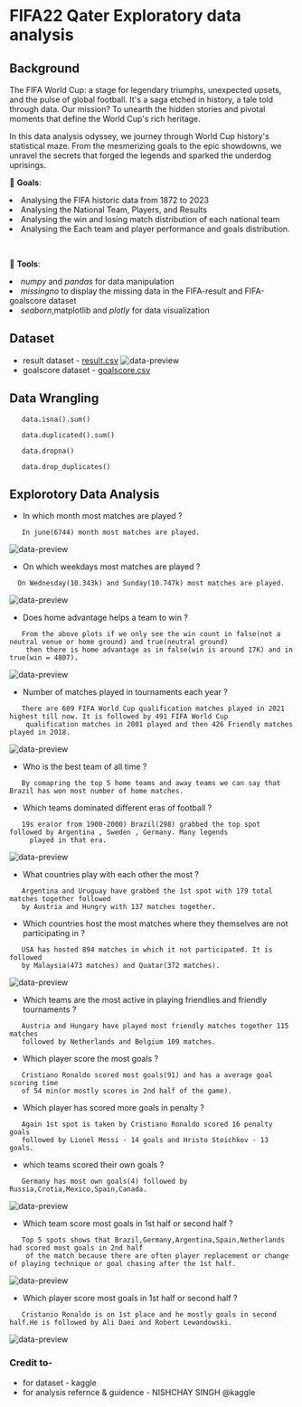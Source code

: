 # FIFA22 Qater Exploratory data analysis

## Background</a>

The FIFA World Cup: a stage for legendary triumphs, unexpected upsets, and the pulse of global football. It's a saga etched in history, a tale told through data. Our mission? To unearth the hidden stories and pivotal moments that define the World Cup's rich heritage.

In this data analysis odyssey, we journey through World Cup history's statistical maze. From the mesmerizing goals to the epic showdowns, we unravel the secrets that forged the legends and sparked the underdog uprisings.

<div class="alert alert-block alert-info",style="font-size:14px; line-height: 1.7em">
<p>🎯 <b>Goals</b>:
<li>Analysing the FIFA historic data from 1872 to 2023 </li>
<li>Analysing the National Team, Players, and Results</li>
<li>Analysing the win and losing match distribution of each national team</li>
<li>Analysing the Each team and player performance and goals distribution. </li>
</p>
<br>
<p>🔨 <b>Tools</b>:
<li><i>numpy</i> and <i>pandas</i> for data manipulation</li>
<li><i>missingno</i> to display the missing data in the FIFA-result and FIFA-goalscore dataset</li>
<li><i>seaborn</i>,matplotlib and <i>plotly</i> for data visualization</li>
</p>
</div>

## <a id='1'>Dataset</a>

* result dataset - [result.csv](international-football-results-from-1872-to-2017/results.csv')
![data-preview](https://github.com/ImAnitaYadav07/FIFA24_line_up_analysis/blob/127ad3116bfce75a5758cc99f4ee7db37130fc10/dt.png)
* goalscore dataset - [goalscore.csv](international-football-results-from-1872-to-2017/goalscore.csv') 

## <a id='1'>Data Wrangling</a>

```
   data.isna().sum()
```

```
   data.duplicated().sum()
```

```
   data.dropna()
```

```
   data.drop_duplicates()
```

## <a id='1'>Explorotory Data Analysis</a>

* In which month most matches are played ?
```
   In june(6744) month most matches are played.
```
![data-preview](https://github.com/ImAnitaYadav07/FIFA24_line_up_analysis/blob/127ad3116bfce75a5758cc99f4ee7db37130fc10/weekmonth.png)

* On which weekdays most matches are played ?
```
  On Wednesday(10.343k) and Sunday(10.747k) most matches are played.
```
![data-preview](https://github.com/ImAnitaYadav07/FIFA24_line_up_analysis/blob/127ad3116bfce75a5758cc99f4ee7db37130fc10/weekm.png)
* Does home advantage helps a team to win ?
```
   From the above plots if we only see the win count in false(not a neutral venue or home ground) and true(neutral ground)
    then there is home advantage as in false(win is around 17K) and in true(win = 4807).
```
![data-preview](https://github.com/ImAnitaYadav07/FIFA24_line_up_analysis/blob/127ad3116bfce75a5758cc99f4ee7db37130fc10/weekday.png)
* Number of matches played in tournaments each year ?
```
   There are 609 FIFA World Cup qualification matches played in 2021 highest till now. It is followed by 491 FIFA World Cup
    qualification matches in 2001 played and then 426 Friendly matches played in 2018.
```
![data-preview](https://github.com/ImAnitaYadav07/FIFA24_line_up_analysis/blob/127ad3116bfce75a5758cc99f4ee7db37130fc10/topteam.png)
* Who is the best team of all time ?
```
   By comapring the top 5 home teams and away teams we can say that Brazil has won most number of home matches.
```
* Which teams dominated different eras of football ?
```
   19s era(or from 1900-2000) Brazil(298) grabbed the top spot followed by Argentina , Sweden , Germany. Many legends
     played in that era.
```
![data-preview](https://github.com/ImAnitaYadav07/FIFA24_line_up_analysis/blob/127ad3116bfce75a5758cc99f4ee7db37130fc10/topplyer.png)

* What countries play with each other the most ?
```
   Argentina and Uruguay have grabbed the 1st spot with 179 total matches together followed
   by Austria and Hungry with 137 matches together.
```
* Which countries host the most matches where they themselves are not participating in ?
```
   USA has hosted 894 matches in which it not participated. It is followed
   by Malaysia(473 matches) and Quatar(372 matches).
```
![data-preview](https://github.com/ImAnitaYadav07/FIFA24_line_up_analysis/blob/127ad3116bfce75a5758cc99f4ee7db37130fc10/playergoal.png)
* Which teams are the most active in playing friendlies and friendly tournaments ?
  
```
   Austria and Hungary have played most friendly matches together 115 matches
   followed by Netherlands and Belgium 109 matches.
```

* Which player score the most goals ?
```
   Cristiano Ronaldo scored most goals(91) and has a average goal scoring time
   of 54 min(or mostly scores in 2nd half of the game).
```
* Which player has scored more goals in penalty ?
```
   Again 1st spot is taken by Cristiano Ronaldo scored 16 penalty goals
   followed by Lionel Messi - 14 goals and Hristo Stoichkov - 13 goals.
```
* which teams scored their own goals ?
```
   Germany has most own goals(4) followed by Russia,Crotia,Mexico,Spain,Canada.
```
![data-preview](https://github.com/ImAnitaYadav07/FIFA24_line_up_analysis/blob/127ad3116bfce75a5758cc99f4ee7db37130fc10/teamgoal.png)

* Which team score most goals in 1st half or second half ?
```
   Top 5 spots shows that Brazil,Germany,Argentina,Spain,Netherlands had scored most goals in 2nd half
    of the match because there are often player replacement or change of playing technique or goal chasing after the 1st half.
```
![data-preview](https://github.com/ImAnitaYadav07/FIFA24_line_up_analysis/blob/127ad3116bfce75a5758cc99f4ee7db37130fc10/secondhalf.png)

* Which player score most goals in 1st half or second half ?
```
   Cristanio Ronaldo is on 1st place and he mostly goals in second half.He is followed by Ali Daei and Robert Lewandowski.
```
![data-preview](https://github.com/ImAnitaYadav07/FIFA24_line_up_analysis/blob/127ad3116bfce75a5758cc99f4ee7db37130fc10/firsthalf.png)

###  Credit to-

* for dataset - kaggle
* for analysis refernce & guidence - NISHCHAY SINGH @kaggle

      

